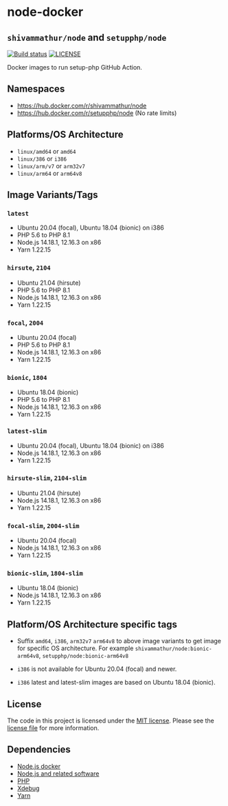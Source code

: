 # node-docker 
## `shivammathur/node` and `setupphp/node`

<a href="https://github.com/shivammathur/node-docker" title="Docker images to run setup-php GitHub Action"><img alt="Build status" src="https://github.com/shivammathur/node-docker/workflows/Build/badge.svg"></a>
<a href="https://github.com/shivammathur/node-docker/blob/main/LICENSE" title="license"><img alt="LICENSE" src="https://img.shields.io/badge/license-MIT-428f7e.svg"></a>

Docker images to run setup-php GitHub Action.

## Namespaces

- https://hub.docker.com/r/shivammathur/node
- https://hub.docker.com/r/setupphp/node (No rate limits)

## Platforms/OS Architecture

- `linux/amd64` or `amd64`
- `linux/386` or `i386`
- `linux/arm/v7` or `arm32v7`
- `linux/arm64` or `arm64v8`

## Image Variants/Tags

### `latest`

- Ubuntu 20.04 (focal), Ubuntu 18.04 (bionic) on i386
- PHP 5.6 to PHP 8.1
- Node.js 14.18.1, 12.16.3 on x86
- Yarn 1.22.15

### `hirsute`, `2104`

- Ubuntu 21.04 (hirsute)
- PHP 5.6 to PHP 8.1
- Node.js 14.18.1, 12.16.3 on x86
- Yarn 1.22.15

### `focal`, `2004`

- Ubuntu 20.04 (focal)
- PHP 5.6 to PHP 8.1
- Node.js 14.18.1, 12.16.3 on x86
- Yarn 1.22.15

### `bionic`, `1804`

- Ubuntu 18.04 (bionic)
- PHP 5.6 to PHP 8.1
- Node.js 14.18.1, 12.16.3 on x86
- Yarn 1.22.15

### `latest-slim`

- Ubuntu 20.04 (focal), Ubuntu 18.04 (bionic) on i386
- Node.js 14.18.1, 12.16.3 on x86
- Yarn 1.22.15

### `hirsute-slim`, `2104-slim`

- Ubuntu 21.04 (hirsute)
- Node.js 14.18.1, 12.16.3 on x86
- Yarn 1.22.15

### `focal-slim`, `2004-slim`

- Ubuntu 20.04 (focal)
- Node.js 14.18.1, 12.16.3 on x86
- Yarn 1.22.15

### `bionic-slim`, `1804-slim`

- Ubuntu 18.04 (bionic)
- Node.js 14.18.1, 12.16.3 on x86
- Yarn 1.22.15

## Platform/OS Architecture specific tags

- Suffix `amd64`, `i386`, `arm32v7` `arm64v8` to above image variants to get image for specific OS architecture.
For example `shivammathur/node:bionic-arm64v8`, `setupphp/node:bionic-arm64v8`

- `i386` is not available for Ubuntu 20.04 (focal) and newer.
- `i386` latest and latest-slim images are based on Ubuntu 18.04 (bionic).

## License

The code in this project is licensed under the [MIT license](http://choosealicense.com/licenses/mit/).
Please see the [license file](LICENSE) for more information.

## Dependencies
- [Node.js docker](https://github.com/nodejs/docker-node/blob/master/LICENSE)
- [Node.js and related software](https://github.com/nodejs/node/blob/master/LICENSE)
- [PHP](https://github.com/php/php-src/blob/master/LICENSE)
- [Xdebug](https://github.com/xdebug/xdebug/blob/master/LICENSE)
- [Yarn](https://github.com/yarnpkg/yarn/blob/master/LICENSE)

